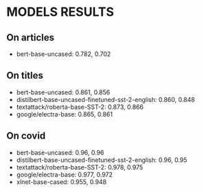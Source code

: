 # MODELS RESULTS

## On articles
- bert-base-uncased: 0.782, 0.702



## On titles
- bert-base-uncased: 0.861, 0.856
- distilbert-base-uncased-finetuned-sst-2-english: 0.860, 0.848 
- textattack/roberta-base-SST-2: 0.873, 0.866
- google/electra-base: 0.865, 0.861

## On covid
- bert-base-uncased: 0.96, 0.96
- distilbert-base-uncased-finetuned-sst-2-english: 0.96, 0.95
- textattack/roberta-base-SST-2: 0.978, 0.975
- google/electra-base: 0.977, 0.972
- xlnet-base-cased: 0.955, 0.948